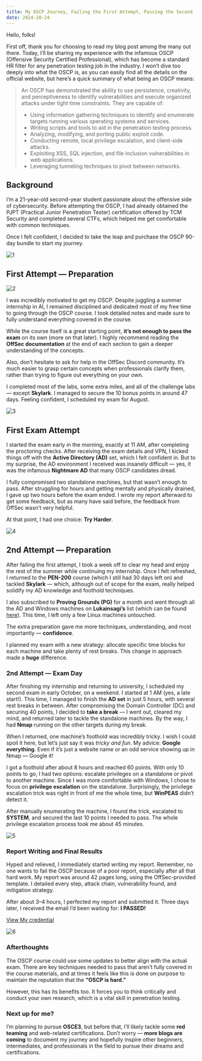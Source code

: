 ```yaml
---
title: My OSCP Journey, Failing the First Attempt, Passing the Second
date: 2024-10-24
---
```


Hello, folks!

First off, thank you for choosing to read my blog post among the many out there. Today, I’ll be sharing my experience with the infamous OSCP (Offensive Security Certified Professional), which has become a standard HR filter for any penetration testing job in the industry.
I won’t dive too deeply into what the OSCP is, as you can easily find all the details on the official website, but here’s a quick summary of what being an OSCP means:
> An OSCP has demonstrated the ability to use persistence, creativity, and perceptiveness to identify vulnerabilities and execute organized attacks under tight time constraints. They are capable of:
> - Using information gathering techniques to identify and enumerate targets running various operating systems and services.
> - Writing scripts and tools to aid in the penetration testing process.
> - Analyzing, modifying, and porting public exploit code.
> - Conducting remote, local privilege escalation, and client-side attacks.
> - Exploiting XSS, SQL injection, and file inclusion vulnerabilities in web applications.
> - Leveraging tunneling techniques to pivot between networks.

## Background

I’m a 21-year-old second-year student passionate about the offensive side of cybersecurity. Before attempting the OSCP, I had already obtained the PJPT (Practical Junior Penetration Tester) certification offered by TCM Security and completed several CTFs, which helped me get comfortable with common techniques.

Once I felt confident, I decided to take the leap and purchase the OSCP 90-day bundle to start my journey.

![1](https://i.gyazo.com/f58ccf6a848acdf796cdb609535534a9.gif)

## First Attempt — Preparation

![2](https://i.gyazo.com/8b32ed01bc96cab0a995a179560e1d46.gif)

I was incredibly motivated to get my OSCP. Despite juggling a summer internship in AI, I remained disciplined and dedicated most of my free time to going through the OSCP course. I took detailed notes and made sure to fully understand everything covered in the course.

While the course itself is a great starting point, **it’s not enough to pass the exam** on its own (more on that later). I highly recommend reading the **OffSec documentation** at the end of each section to gain a deeper understanding of the concepts.

Also, don’t hesitate to ask for help in the OffSec Discord community. It’s much easier to grasp certain concepts when professionals clarify them, rather than trying to figure out everything on your own.

I completed most of the labs, some extra miles, and all of the challenge labs — except **Skylark**. I managed to secure the 10 bonus points in around 47 days. Feeling confident, I scheduled my exam for August.

![3](https://i.gyazo.com/f60c4fb063d5be992fdc89e2530b98d9.gif)

## First Exam Attempt

I started the exam early in the morning, exactly at 11 AM, after completing the proctoring checks. After receiving the exam details and VPN, I kicked things off with the **Active Directory (AD)** set, which I felt confident in. But to my surprise, the AD environment I received was insanely difficult — yes, it was the infamous **Nightmare AD** that many OSCP candidates dread.

I fully compromised two standalone machines, but that wasn’t enough to pass. After struggling for hours and getting mentally and physically drained, I gave up two hours before the exam ended. I wrote my report afterward to get some feedback, but as many have said before, the feedback from OffSec wasn’t very helpful.

At that point, I had one choice: **Try Harder**.

![4](https://i.gyazo.com/86238bf9d12165ecb8ec55baed1e3205.png)

## 2nd Attempt — Preparation

After failing the first attempt, I took a week off to clear my head and enjoy the rest of the summer while continuing my internship. Once I felt refreshed, I returned to the **PEN-200** course (which I still had 30 days left on) and tackled **Skylark** — which, although out of scope for the exam, really helped solidify my AD knowledge and foothold techniques.

I also subscribed to **Proving Grounds (PG)** for a month and went through all the AD and Windows machines on **Lukainsagi’s** list (which can be found [here](https://docs.google.com/spreadsheets/d/18weuz_Eeynr6sXFQ87Cd5F0slOj9Z6rt/htmlview)). This time, I left only a few Linux machines untouched.

The extra preparation gave me more techniques, understanding, and most importantly — **confidence**.

I planned my exam with a new strategy: allocate specific time blocks for each machine and take plenty of rest breaks. This change in approach made a **huge** difference.

### 2nd Attempt — Exam Day

After finishing my internship and returning to university, I scheduled my second exam in early October, on a weekend. I started at 1 AM (yes, a late start!). This time, I managed to finish the **AD set** in just 5 hours, with several rest breaks in between. After compromising the Domain Controller (DC) and securing 40 points, I decided to **take a break** — I went out, cleared my mind, and returned later to tackle the standalone machines. By the way, I had **Nmap** running on the other targets during my break.

When I returned, one machine’s foothold was incredibly tricky. I wish I could spoil it here, but let’s just say it was *tricky and fun*. My advice: **Google everything**. Even if it’s just a website name or an odd service showing up in Nmap — Google it!

I got a foothold after about 8 hours and reached 60 points. With only 10 points to go, I had two options: escalate privileges on a standalone or pivot to another machine. Since I was more comfortable with Windows, I chose to focus on **privilege escalation** on the standalone. Surprisingly, the privilege escalation trick was right in front of me the whole time, but **WinPEAS** didn’t detect it.

After manually enumerating the machine, I found the trick, escalated to **SYSTEM**, and secured the last 10 points I needed to pass. The whole privilege escalation process took me about 45 minutes.

![5](https://i.gyazo.com/ff2f19b42862d8b7d2277390bef502f0.gif)

### Report Writing and Final Results

Hyped and relieved, I immediately started writing my report. Remember, no one wants to fail the OSCP because of a poor report, especially after all that hard work. My report was around 42 pages long, using the OffSec-provided template. I detailed every step, attack chain, vulnerability found, and mitigation strategy.

After about 3–4 hours, I perfected my report and submitted it. Three days later, I received the email I’d been waiting for: **I PASSED!** 

[View My credential](https://www.credential.net/6dd275c1-1f56-47fb-8349-6ed4483e5bd6#acc.9QzAO1SJ)

![6](https://i.gyazo.com/678a6d8e6482dbf6bf8774de2c36aa97.png)

### Afterthoughts

The OSCP course could use some updates to better align with the actual exam. There are key techniques needed to pass that aren’t fully covered in the course materials, and at times it feels like this is done on purpose to maintain the reputation that the **“OSCP is hard.”**

However, this has its benefits too. It forces you to think critically and conduct your own research, which is a vital skill in penetration testing.

### Next up for me?
I’m planning to pursue **OSCE3**, but before that, I’ll likely tackle some **red teaming** and web-related certifications. Don’t worry — **more blogs are coming** to document my journey and hopefully inspire other beginners, intermediates, and professionals in the field to pursue their dreams and certifications.